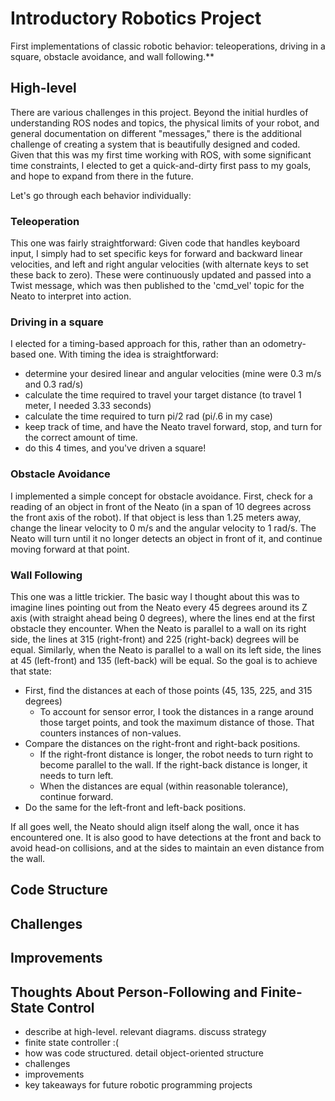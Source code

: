 # Introductory Robotics Project
First implementations of classic robotic behavior: teleoperations, driving in a square, obstacle avoidance, and wall following.**

## High-level

There are various challenges in this project. Beyond the initial hurdles of understanding ROS nodes and topics, the physical limits of your robot, and general documentation on different "messages," there is the additional challenge of creating a system that is beautifully designed and coded. Given that this was my first time working with ROS, with some significant time constraints, I elected to get a quick-and-dirty first pass to my goals, and hope to expand from there in the future.

Let's go through each behavior individually:

### Teleoperation

This one was fairly straightforward: Given code that handles keyboard input, I simply had to set specific keys for forward and backward linear velocities, and left and right angular velocities (with alternate keys to set these back to zero). These were continuously updated and passed into a Twist message, which was then published to the 'cmd_vel' topic for the Neato to interpret into action.

### Driving in a square

I elected for a timing-based approach for this, rather than an odometry-based one. With timing the idea is straightforward:

- determine your desired linear and angular velocities (mine were 0.3 m/s and 0.3 rad/s)
- calculate the time required to travel your target distance (to travel 1 meter, I needed 3.33 seconds)
- calculate the time required to turn pi/2 rad (pi/.6 in my case)
- keep track of time, and have the Neato travel forward, stop, and turn for the correct amount of time.
- do this 4 times, and you've driven a square!

### Obstacle Avoidance

I implemented a simple concept for obstacle avoidance. First, check for a reading of an object in front of the Neato (in a span of 10 degrees across the front axis of the robot). If that object is less than 1.25 meters away, change the linear velocity to 0 m/s and the angular velocity to 1 rad/s. The Neato will turn until it no longer detects an object in front of it, and continue moving forward at that point.

### Wall Following

This one was a little trickier. The basic way I thought about this was to imagine lines pointing out from the Neato every 45 degrees around its Z axis (with straight ahead being 0 degrees), where the lines end at the first obstacle they encounter. When the Neato is parallel to a wall on its right side, the lines at 315 (right-front) and 225 (right-back) degrees will be equal. Similarly, when the Neato is parallel to a wall on its left side, the lines at 45 (left-front) and 135 (left-back) will be equal. So the goal is to achieve that state:

- First, find the distances at each of those points (45, 135, 225, and 315 degrees)
  - To account for sensor error, I took the distances in a range around those target points, and took the maximum distance of those. That counters instances of non-values.
- Compare the distances on the right-front and right-back positions. 
  - If the right-front distance is longer, the robot needs to turn right to become parallel to the wall. If the right-back distance is longer, it needs to turn left.
  - When the distances are equal (within reasonable tolerance), continue forward.
- Do the same for the left-front and left-back positions.

If all goes well, the Neato should align itself along the wall, once it has encountered one. It is also good to have detections at the front and back to avoid head-on collisions, and at the sides to maintain an even distance from the wall.


## Code Structure

## Challenges

## Improvements

## Thoughts About Person-Following and Finite-State Control

- describe at high-level. relevant diagrams. discuss strategy
- finite state controller :(
- how was code structured. detail object-oriented structure
- challenges
- improvements
- key takeaways for future robotic programming projects

